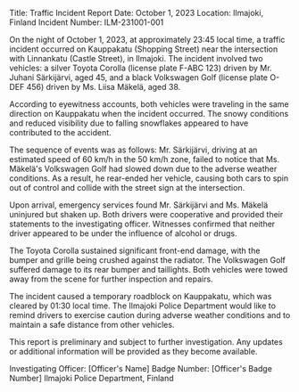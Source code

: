  Title: Traffic Incident Report
Date: October 1, 2023
Location: Ilmajoki, Finland
Incident Number: ILM-231001-001

On the night of October 1, 2023, at approximately 23:45 local time, a traffic incident occurred on Kauppakatu (Shopping Street) near the intersection with Linnankatu (Castle Street), in Ilmajoki. The incident involved two vehicles: a silver Toyota Corolla (license plate F-ABC 123) driven by Mr. Juhani Särkijärvi, aged 45, and a black Volkswagen Golf (license plate O-DEF 456) driven by Ms. Liisa Mäkelä, aged 38.

According to eyewitness accounts, both vehicles were traveling in the same direction on Kauppakatu when the incident occurred. The snowy conditions and reduced visibility due to falling snowflakes appeared to have contributed to the accident.

The sequence of events was as follows: Mr. Särkijärvi, driving at an estimated speed of 60 km/h in the 50 km/h zone, failed to notice that Ms. Mäkelä's Volkswagen Golf had slowed down due to the adverse weather conditions. As a result, he rear-ended her vehicle, causing both cars to spin out of control and collide with the street sign at the intersection.

Upon arrival, emergency services found Mr. Särkijärvi and Ms. Mäkelä uninjured but shaken up. Both drivers were cooperative and provided their statements to the investigating officer. Witnesses confirmed that neither driver appeared to be under the influence of alcohol or drugs.

The Toyota Corolla sustained significant front-end damage, with the bumper and grille being crushed against the radiator. The Volkswagen Golf suffered damage to its rear bumper and taillights. Both vehicles were towed away from the scene for further inspection and repairs.

The incident caused a temporary roadblock on Kauppakatu, which was cleared by 01:30 local time. The Ilmajoki Police Department would like to remind drivers to exercise caution during adverse weather conditions and to maintain a safe distance from other vehicles.

This report is preliminary and subject to further investigation. Any updates or additional information will be provided as they become available.

Investigating Officer:
[Officer's Name]
Badge Number: [Officer's Badge Number]
Ilmajoki Police Department, Finland